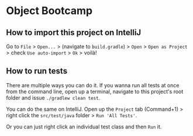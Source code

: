 # Object Bootcamp

## How to import this project on IntelliJ

Go to `File` > `Open...` > (navigate to `build.gradle`) > `Open` > `Open as Project` > check `Use auto-import` > `Ok` > voilà!

## How to run tests

There are multiple ways you can do it. If you wanna run all tests at once from the command line, open up a terminal, navigate to this project's root folder and issue `./gradlew clean test`.

You can do the same on IntelliJ. Open up the `Project` tab (Command+1) > right click the `src/test/java` folder > `Run 'All Tests'`.

Or you can just right click an individual test class and then `Run` it.
